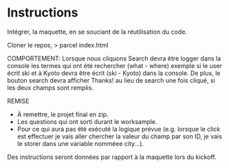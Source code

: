 # Instructions

Intégrer, la maquette, en se souciant de la réutilisation du code.

Cloner le repos, > parcel index.html

COMPORTEMENT: 
Lorsque nous cliquons Search devra être logger dans la console les termes qui ont été rechercher (what - where) exemple si le user écrit ski et à Kyoto devra être écrit (ski - Kyoto) dans la console. De plus, le bouton search devra afficher Thanks! au lieu de search une fois cliqué, si les deux champs sont remplis.

REMISE
- À remettre, le projet final en zip.
- Les questions qui ont sorti durant le worksample.
- Pour ce qui aura pas été exécuté la logique prévue (e.g. lorsque le click est effectuer je vais aller chercher la valeur du champ par son ID, je vais le storer dans une variable nomméee city...).

Des instructions seront données par rapport à la maquette lors du kickoff.
